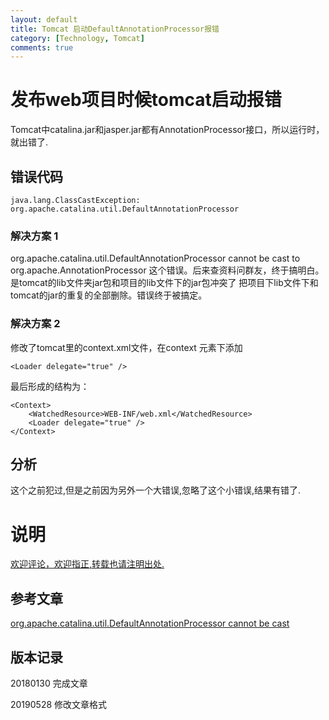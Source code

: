 ```yaml
---
layout: default
title: Tomcat 启动DefaultAnnotationProcessor报错
category: [Technology, Tomcat]
comments: true
---
```


#  发布web项目时候tomcat启动报错
Tomcat中catalina.jar和jasper.jar都有AnnotationProcessor接口，所以运行时，就出错了.



## 错误代码
``` 
java.lang.ClassCastException: org.apache.catalina.util.DefaultAnnotationProcessor
``` 

###  解决方案 1
  org.apache.catalina.util.DefaultAnnotationProcessor cannot be cast to org.apache.AnnotationProcessor
这个错误。后来查资料问群友，终于搞明白。是tomcat的lib文件夹jar包和项目的lib文件下的jar包冲突了
把项目下lib文件下和tomcat的jar的重复的全部删除。错误终于被搞定。

###  解决方案 2
修改了tomcat里的context.xml文件，在context 元素下添加  

```
<Loader delegate="true" />  
```


最后形成的结构为：
```
<Context>
    <WatchedResource>WEB-INF/web.xml</WatchedResource>
	<Loader delegate="true" />
</Context>
```


##  分析
这个之前犯过,但是之前因为另外一个大错误,忽略了这个小错误,结果有错了.
  

# 说明

[欢迎评论，欢迎指正,转载也请注明出处.](https://wangkun19930608.github.io/technology/tomcat/2018/01/30/company-Tomcat-DefaultAnnotationProcessor/)

## 参考文章

[org.apache.catalina.util.DefaultAnnotationProcessor cannot be cast](http://blog.csdn.net/wwbmyos/article/details/7734799)




## 版本记录

20180130 完成文章

20190528 修改文章格式